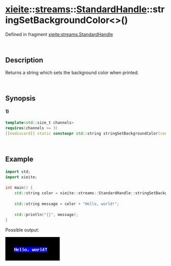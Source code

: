 # [xieite](../../../../../xieite.md)\:\:[streams](../../../../../streams.md)\:\:[StandardHandle](../../../standard_handle.md)\:\:stringSetBackgroundColor\<\>\(\)
Defined in fragment [xieite:streams.StandardHandle](../../../../../../src/streams/standard_handle.cpp)

&nbsp;

## Description
Returns a string which sets the background color when printed.

&nbsp;

## Synopsis
#### 1)
```cpp
template<std::size_t channels>
requires(channels >= 3)
[[nodiscard]] static constexpr std::string stringSetBackgroundColor(const xieite::graphics::Color<channels>& color) noexcept;
```

&nbsp;

## Example
```cpp
import std;
import xieite;

int main() {
    std::string color = xieite::streams::StandardHandle::stringSetBackgroundColor(xieite::streams::Color<3>(255, 0, 0));

    std::string message = color + "Hello, world!";

    std::println("{}", message);
}
```
Possible output:

![image](./set_background_color.png)

